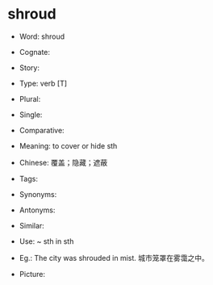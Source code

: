 # shroud

- Word: shroud
- Cognate: 
- Story: 

- Type: verb [T]
- Plural: 
- Single: 
- Comparative: 
- Meaning: to cover or hide sth
- Chinese: 覆盖；隐藏；遮蔽
- Tags: 
- Synonyms: 
- Antonyms: 
- Similar: 
- Use: ~ sth in sth
- Eg.: The city was shrouded in mist. 城市笼罩在雾霭之中。
- Picture: 

